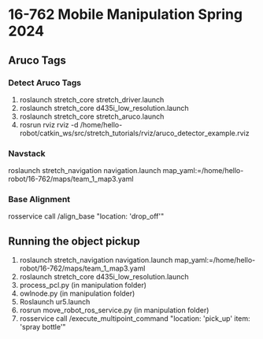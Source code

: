 # 16-762 Mobile Manipulation Spring 2024

## Aruco Tags


### Detect Aruco Tags 
1. roslaunch stretch_core stretch_driver.launch
2. roslaunch stretch_core d435i_low_resolution.launch
3. roslaunch stretch_core stretch_aruco.launch
4. rosrun rviz rviz -d /home/hello-robot/catkin_ws/src/stretch_tutorials/rviz/aruco_detector_example.rviz

### Navstack 
roslaunch stretch_navigation navigation.launch map_yaml:=/home/hello-robot/16-762/maps/team_1_map3.yaml

### Base Alignment 
rosservice call /align_base "location: 'drop_off'"

## Running the object pickup 
1. roslaunch stretch_navigation navigation.launch map_yaml:=/home/hello-robot/16-762/maps/team_1_map3.yaml
2. roslaunch stretch_core d435i_low_resolution.launch
3. process_pcl.py (in manipulation folder)
4. owlnode.py (in manipulation folder)
5. Roslaunch ur5.launch
6. rosrun move_robot_ros_service.py (in manipulation folder)
7. rosservice call /execute_multipoint_command "location: 'pick_up' item: 'spray bottle'"






   








